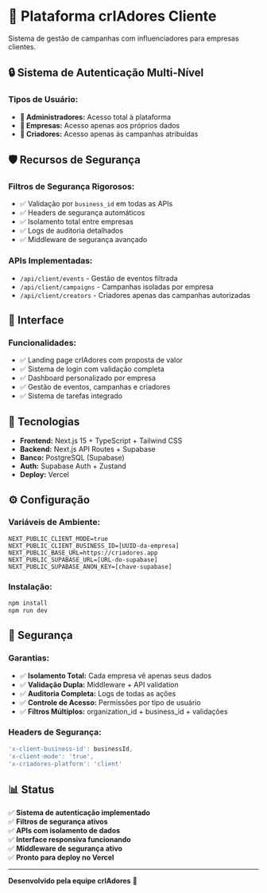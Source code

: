 # 🎯 Plataforma crIAdores Cliente

Sistema de gestão de campanhas com influenciadores para empresas clientes.

## 🔒 Sistema de Autenticação Multi-Nível

### Tipos de Usuário:
- **👑 Administradores:** Acesso total à plataforma
- **🏢 Empresas:** Acesso apenas aos próprios dados
- **👥 Criadores:** Acesso apenas às campanhas atribuídas

## 🛡️ Recursos de Segurança

### Filtros de Segurança Rigorosos:
- ✅ Validação por `business_id` em todas as APIs
- ✅ Headers de segurança automáticos
- ✅ Isolamento total entre empresas
- ✅ Logs de auditoria detalhados
- ✅ Middleware de segurança avançado

### APIs Implementadas:
- `/api/client/events` - Gestão de eventos filtrada
- `/api/client/campaigns` - Campanhas isoladas por empresa
- `/api/client/creators` - Criadores apenas das campanhas autorizadas

## 🎨 Interface

### Funcionalidades:
- ✅ Landing page crIAdores com proposta de valor
- ✅ Sistema de login com validação completa
- ✅ Dashboard personalizado por empresa
- ✅ Gestão de eventos, campanhas e criadores
- ✅ Sistema de tarefas integrado

## 🚀 Tecnologias

- **Frontend:** Next.js 15 + TypeScript + Tailwind CSS
- **Backend:** Next.js API Routes + Supabase
- **Banco:** PostgreSQL (Supabase)
- **Auth:** Supabase Auth + Zustand
- **Deploy:** Vercel

## ⚙️ Configuração

### Variáveis de Ambiente:
```env
NEXT_PUBLIC_CLIENT_MODE=true
NEXT_PUBLIC_CLIENT_BUSINESS_ID=[UUID-da-empresa]
NEXT_PUBLIC_BASE_URL=https://criadores.app
NEXT_PUBLIC_SUPABASE_URL=[URL-do-supabase]
NEXT_PUBLIC_SUPABASE_ANON_KEY=[chave-supabase]
```

### Instalação:
```bash
npm install
npm run dev
```

## 🔐 Segurança

### Garantias:
- ✅ **Isolamento Total:** Cada empresa vê apenas seus dados
- ✅ **Validação Dupla:** Middleware + API validation
- ✅ **Auditoria Completa:** Logs de todas as ações
- ✅ **Controle de Acesso:** Permissões por tipo de usuário
- ✅ **Filtros Múltiplos:** organization_id + business_id + validações

### Headers de Segurança:
```typescript
'x-client-business-id': businessId,
'x-client-mode': 'true',
'x-criadores-platform': 'client'
```

## 📊 Status

✅ **Sistema de autenticação implementado**  
✅ **Filtros de segurança ativos**  
✅ **APIs com isolamento de dados**  
✅ **Interface responsiva funcionando**  
✅ **Middleware de segurança ativo**  
✅ **Pronto para deploy no Vercel**  

---

**Desenvolvido pela equipe crIAdores** 🚀
